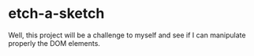 # etch-a-sketch

Well, this project will be a challenge to myself and see if I can manipulate properly the DOM elements.